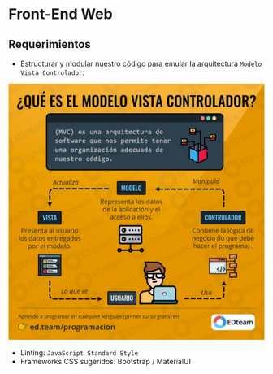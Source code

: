 # Front-End Web

## Requerimientos

- Estructurar y modular nuestro código para emular la arquitectura `Modelo Vista Controlador`:

<p align="center">
  <img width="600" src="./mvc.jpg" />
</p>


- Linting: `JavaScript Standard Style`
- Frameworks CSS sugeridos: Bootstrap / MaterialUI